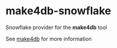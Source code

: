 # make4db-snowflake

Snowflake provider for the **make4db** tool

See [make4db](https://github.com/padhia/make4db) for more information
